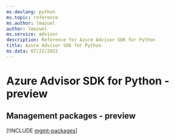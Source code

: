 ```yaml
---
ms.devlang: python
ms.topic: reference
ms.author: lmazuel
author: lmazuel
ms.service: advisor
description: Reference for Azure Advisor SDK for Python
title: Azure Advisor SDK for Python
ms.data: 07/22/2022
---
```

# Azure Advisor SDK for Python - preview

## Management packages - preview
[!INCLUDE [mgmt-packages](advisor-mgmt-index.md)]